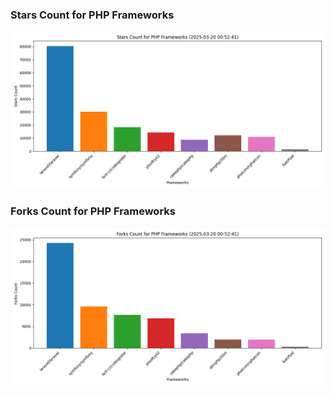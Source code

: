 ### Stars Count for PHP Frameworks

![Stars Chart](./archive/charts/20250320005241_stars_count.png)

### Forks Count for PHP Frameworks

![Forks Chart](./archive/charts/20250320005241_forks_count.png)

